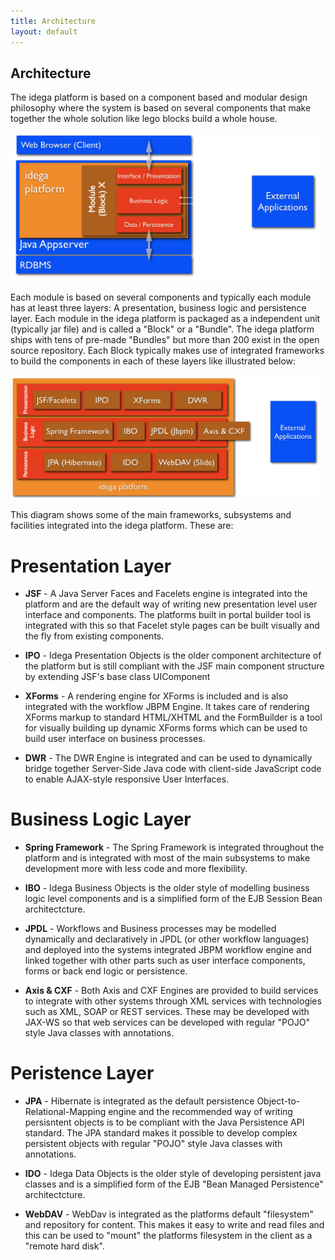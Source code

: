 ```yaml
---
title: Architecture
layout: default
---
```


Architecture
------------

The idega platform is based on a component based and modular design philosophy where the system is based on several components that make together the whole solution like lego blocks build a whole house. 


<p>
<a href="images/architecture1.png"><img style="width: 500px;" src="images/architecture1.png"/></a>
</p>

Each module is based on several components and typically each module has at least three layers: A presentation, business logic and persistence layer. Each module in the idega platform is packaged as a independent unit (typically jar file) and is called a "Block" or a "Bundle". The idega platform ships with tens of pre-made "Bundles" but more than 200 exist in the open source repository. Each Block typically makes use of integrated frameworks to build the components in each of these layers like illustrated below:

<p>
<a href="images/architecture2.png"><img style="width: 500px;" src="images/architecture2.png"/></a>
</p>

This diagram shows some of the main frameworks, subsystems and facilities integrated into the idega platform. These are:

Presentation Layer
==================
* **JSF** - A Java Server Faces and Facelets engine is integrated into the platform and are the default way of writing new presentation level user interface and components. The platforms built in portal builder tool is integrated with this so that Facelet style pages can be built visually and the fly from existing components.

* **IPO** - Idega Presentation Objects is the older component architecture of the platform but is still compliant with the JSF main component structure by extending JSF's base class UIComponent

* **XForms** - A rendering engine for XForms is included and is also integrated with the workflow JBPM Engine. It takes care of rendering XForms markup to standard HTML/XHTML and the FormBuilder is a tool for visually building up dynamic XForms forms which can be used to build user interface on business processes.

* **DWR** - The DWR Engine is integrated and can be used to dynamically bridge together Server-Side Java code with client-side JavaScript code to enable AJAX-style responsive User Interfaces.

Business Logic Layer
===================

* **Spring Framework** - The Spring Framework is integrated throughout the platform and is integrated with most of the main subsystems to make development more with less code and more flexibility.

* **IBO** - Idega Business Objects is the older style of modelling business logic level components and is a simplified form of the EJB Session Bean architectcture.

* **JPDL** - Workflows and Business processes may be modelled dynamically and declaratively in JPDL (or other workflow languages) and deployed into the systems integrated JBPM workflow engine and linked together with other parts such as user interface components, forms or back end logic or persistence.

* **Axis & CXF** - Both Axis and CXF Engines are provided to build services to integrate with other systems through XML services with technologies such as XML, SOAP or REST services. These may be developed with JAX-WS so that web services can be developed with regular "POJO" style Java classes with annotations.


Peristence Layer
================

* **JPA** - Hibernate is integrated as the default persistence Object-to-Relational-Mapping engine and the recommended way of writing persisntent objects is to be compliant with the Java Persistence API standard. The JPA standard makes it possible to develop complex persistent objects with regular "POJO" style Java classes with annotations.

* **IDO** - Idega Data Objects is the older style of developing persistent java classes and is a simplified form of the EJB "Bean Managed Persistence" architectcture.

* **WebDAV** - WebDav is integrated as the platforms default "filesystem" and repository for content. This makes it easy to write and read files and this can be used to "mount" the platforms filesystem in the client as a "remote hard disk".

